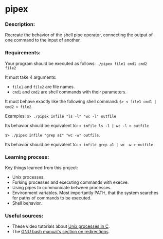 # pipex

### Description:
Recreate the behavior of the shell pipe operator,  connecting the output of one command to the input of another.

### Requirements:
Your program should be executed as follows:
`./pipex file1 cmd1 cmd2 file2`

It must take 4 arguments:
- `file1` and `file2` are file names.
- `cmd1` and `cmd2` are shell commands with their parameters.

It must behave exactly like the following shell command:
`$> < file1 cmd1 | cmd2 > file2`.

Examples:
`$> ./pipex infile "ls -l" "wc -l" outfile`

Its behavior should be equivalent to: `< infile ls -l | wc -l > outfile`

`$> ./pipex infile "grep a1" "wc -w" outfile`.

Its behavior should be equivalent to: `< infile grep a1 | wc -w > outfile`

### Learning process:
Key things learned from this project:
- Unix processes.
- Forking processes and executing commands with execve.
- Using pipes to communicate between processes.
- Environment variables. Most importantly PATH, that the system searches for paths of commands to be executed.
- Shell behavior.

### Useful sources:
- These video tutorials about [Unix processes in C](https://www.youtube.com/playlist?list=PLfqABt5AS4FkW5mOn2Tn9ZZLLDwA3kZUY).
- The [GNU bash manual's section on redirections](https://www.gnu.org/software/bash/manual/html_node/Redirections.html).

